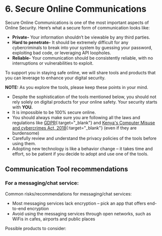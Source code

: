 # 6. Secure Online Communications

Secure Online Communications is one of the most important aspects of Online Security. Here’s what a secure form of communication looks like:
* __Private-__ Your information shouldn’t be viewable by any third parties.
* __Hard to penetrate-__ It should be extremely difficult for any cybercriminals to break into your system by guessing your password, exploiting bad code, or leveraging API loopholes.
* __Reliable-__ Your communication should be consistently reliable, with no interruptions or vulnerabilities to exploit.

To support you in staying safe online, we will share tools and products that you can leverage to enhance your digital security. 

__NOTE:__ As you explore the tools, please keep these points in your mind.

* Despite the sophistication of the tools mentioned below, you should not rely solely on digital products for your online safety. Your security starts with __YOU.__
* It is impossible to be 100% secure online. 
* You should always make sure you are following all the laws and regulations like [GDPR](https://gdpr-info.eu/){:target="_blank"} and [Kenya's Computer Misuse and cybercrimes Act, 2018](http://kenyalaw.org/kl/fileadmin/pdfdownloads/Acts/ComputerMisuseandCybercrimesActNo5of2018.pdf){:target="_blank"} (even if they are burdensome)
* Carefully review and understand the privacy policies of the tools before using them.
* Adopting new technology is like a behavior change – it takes time and effort, so be patient if you decide to adopt and use one of the tools. 

## Communication Tool recommendations
### For a messaging/chat service:
Common risks/recommendations for messaging/chat services:

* Most messaging services lack encryption – pick an app that offers end-to-end encryption
* Avoid using the messaging services through open networks, such as WiFis in cafes, airports and public places

Possible products to consider:

